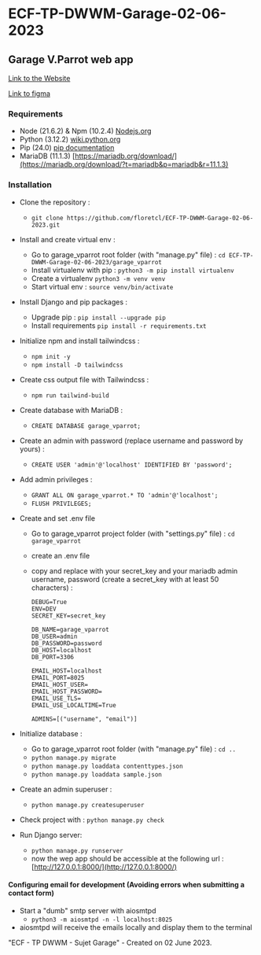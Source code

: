 # ECF-TP-DWWM-Garage-02-06-2023

## Garage V.Parrot web app

[Link to the Website](https://garage-vparrot.clementfloret.dev/)

[Link to figma](https://www.figma.com/design/5AxYvgXovBbeH9OQWJWqwm/Garage-VParrot?node-id=89%3A330&t=vxEtfNeIqruOlGvR-1)

### Requirements

- Node (21.6.2) & Npm (10.2.4) [Nodejs.org](https://nodejs.org/)
- Python (3.12.2) [wiki.python.org](https://wiki.python.org/moin/BeginnersGuide/Download)
- Pip (24.0) [pip documentation](https://pip.pypa.io/en/stable/installation/)
- MariaDB (11.1.3) [https://mariadb.org/download/](https://mariadb.org/download/?t=mariadb&p=mariadb&r=11.1.3)

### Installation

- Clone the repository :
  - `git clone https://github.com/floretcl/ECF-TP-DWWM-Garage-02-06-2023.git`

- Install and create virtual env :
  - Go to garage_vparrot root folder (with "manage.py" file) : `cd ECF-TP-DWWM-Garage-02-06-2023/garage_vparrot`
  - Install virtualenv with pip : `python3 -m pip install virtualenv`
  - Create a virtualenv `python3 -m venv venv`
  - Start virtual env : `source venv/bin/activate` 

- Install Django and pip packages :
  - Upgrade pip : `pip install --upgrade pip`
  - Install requirements `pip install -r requirements.txt`

- Initialize npm and install tailwindcss :
  - `npm init -y`  
  - `npm install -D tailwindcss`

- Create css output file with Tailwindcss :
  - `npm run tailwind-build`

- Create database with MariaDB :
  - `CREATE DATABASE garage_vparrot;`

- Create an admin with password (replace username and password by yours) :
  - `CREATE USER 'admin'@'localhost' IDENTIFIED BY 'password';`

- Add admin privileges : 
  - `GRANT ALL ON garage_vparrot.* TO 'admin'@'localhost';`
  - `FLUSH PRIVILEGES;`

- Create and set .env file
  - Go to garage_vparrot project folder (with "settings.py" file) : `cd garage_vparrot`
  - create an .env file 
  - copy and replace with your secret_key and your mariadb admin username, password (create a secret_key with at least 50 characters) :

    ```
    DEBUG=True
    ENV=DEV
    SECRET_KEY=secret_key

    DB_NAME=garage_vparrot
    DB_USER=admin
    DB_PASSWORD=password
    DB_HOST=localhost
    DB_PORT=3306
    
    EMAIL_HOST=localhost
    EMAIL_PORT=8025
    EMAIL_HOST_USER=
    EMAIL_HOST_PASSWORD=
    EMAIL_USE_TLS=
    EMAIL_USE_LOCALTIME=True
    
    ADMINS=[("username", "email")]
    ```
    
- Initialize database :
  - Go to garage_vparrot root folder (with "manage.py" file) : `cd ..`
  - `python manage.py migrate`
  - `python manage.py loaddata contenttypes.json`
  - `python manage.py loaddata sample.json`

- Create an admin superuser :
  - `python manage.py createsuperuser`

- Check project with : `python manage.py check`

- Run Django server:
  - `python manage.py runserver`
  -  now the wep app should be accessible at the following url : [http://127.0.0.1:8000/](http://127.0.0.1:8000/)

#### Configuring email for development (Avoiding errors when submitting a contact form)
- Start a "dumb" smtp server with aiosmtpd
  - `python3 -m aiosmtpd -n -l localhost:8025`
- aiosmtpd will receive the emails locally and display them to the terminal


"ECF - TP DWWM - Sujet Garage" - Created on 02 June 2023.
